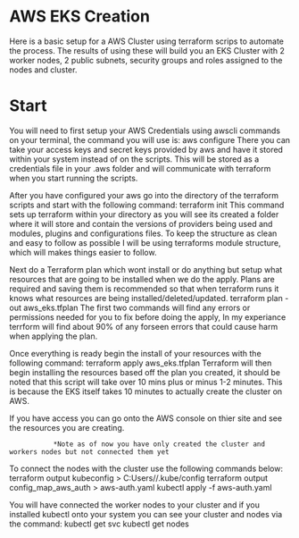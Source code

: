 # AWS EKS Creation
Here is a basic setup for a AWS Cluster using terraform scrips to automate the process. The results of using these will build you an EKS Cluster with 2 worker nodes, 2 public subnets, security groups and roles assigned to the nodes and cluster.

# Start
You will need to first setup your AWS Credentials using awscli commands on your terminal, the command you will use is:
  aws configure
There you can take your access keys and secret keys provided by aws and have it stored within your system instead of on the scripts. This will be stored as a credentials file in your .aws folder and will communicate with terraform when you start running the scripts. 

After you have configured your aws go into the directory of the terraform scripts and start with the following command:
  terraform init
This command sets up terraform within your directory as you will see its created a folder where it will store and contain the versions of providers being used and modules, plugins and configurations files. To keep the structure as clean and easy to follow as possible I will be using terraforms module structure, which will makes things easier to follow.  

Next do a Terraform plan which wont install or do anything but setup what resources that are going to be installed when we do the apply. Plans are required and saving them is recommended so that when terraform runs it knows what resources are being installed/deleted/updated.
  terraform plan -out aws_eks.tfplan
The first two commands will find any errors or permissions needed for you to fix before doing the apply, In my experiance terrform will find about 90% of any forseen errors that could cause harm when applying the plan. 

Once everything is ready begin the install of your resources with the following command: 
  terraform apply aws_eks.tfplan
Terraform will then begin installing the resources based off the plan you created, it should be noted that this script will take over 10 mins plus or minus 1-2 minutes. This is because the EKS itself takes 10 minutes to actually create the cluster on AWS. 

If you have access you can go onto the AWS console on thier site and see the resources you are creating. 

               *Note as of now you have only created the cluster and workers nodes but not connected them yet
To connect the nodes with the cluster use the following commands below: 
  terraform output kubeconfig > C:Users/<profile here>/.kube/config
  terraform output config_map_aws_auth > aws-auth.yaml
  kubectl apply -f aws-auth.yaml

You will have connected the worker nodes to your cluster and if you installed kubectl onto your system you can see your cluster and nodes via the command:
  kubectl get svc 
  kubectl get nodes
  
  
  
